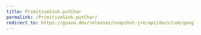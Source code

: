 ```yaml
---
title: PrimitiveSink.putChar
permalink: /PrimitiveSink.putChar/
redirect_to: https://guava.dev/releases/snapshot-jre/api/docs/com/google/common/hash/PrimitiveSink.html#putChar-char-
---
```

